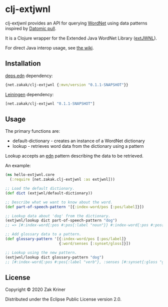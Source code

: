 # clj-extjwnl

clj-extjwnl provides an API for querying
[WordNet](https://wordnet.princeton.edu/) using data patterns inspired
by [Datomic pull](https://docs.datomic.com/on-prem/pull.html).

It is a Clojure wrapper for the
Extended Java WordNet Library ([extJWNL](https://github.com/extjwnl/extjwnl)).

For direct Java interop usage, see
[the wiki](https://github.com/zakak/clj-extjwnl/wiki/Using-the-Extended-Java-WordNet-Library-from-Clojure).

## Installation

[deps.edn](https://clojure.org/guides/deps_and_cli) dependency:

```clojure
{net.zakak/clj-extjwnl {:mvn/version "0.1.1-SNAPSHOT"}}
```

[Leiningen](https://github.com/technomancy/leiningen) dependency:

```clojure
[net.zakak/clj-extjwnl "0.1.1-SNAPSHOT"]
```

## Usage

The primary functions are:

* default-dictionary - creates an instance of a WordNet dictionary
* lookup - retrieves word data from the dictionary using a pattern

Lookup accepts an [edn](https://github.com/edn-format/edn) pattern
describing the data to be retrieved.

An example:

```clojure
(ns hello-extjwnl.core
  (:require [net.zakak.clj-extjwnl :as extjwnl]))

;; Load the default dictionary.
(def dict (extjwnl/default-dictionary))

;; Describe what we want to know about the word.
(def part-of-speech-pattern '[{:index-word/pos [:pos/label]}])

;; Lookup data about 'dog' from the dictionary.
(extjwnl/lookup dict part-of-speech-pattern "dog")
;; => [#:index-word{:pos #:pos{:label "noun"}} #:index-word{:pos #:pos{:label "verb"}}]

;; Add glossary data to a pattern.
(def glossary-pattern '[{:index-word/pos [:pos/label]}
                        {:word/senses [:synset/gloss]}])

;; Lookup using the new pattern. 
(extjwnl/lookup dict glossary-pattern "dog")
;; [#:index-word{:pos #:pos{:label "verb"}, :senses [#:synset{:gloss "go after with the intent to catch; ..."}]} ...]
```

## License

Copyright © 2020 Zak Kriner

Distributed under the Eclipse Public License version 2.0.
